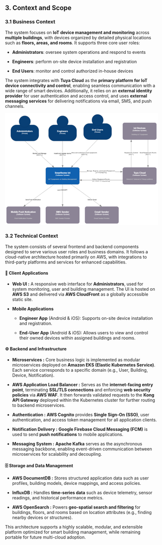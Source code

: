 

## 3. Context and Scope

### 3.1 Business Context

The system focuses on **IoT device management and monitoring** across **multiple buildings**, with devices organized by detailed physical locations such as **floors, areas, and rooms**. It supports three core user roles:

- **Administrators**: oversee system operations and respond to events

- **Engineers**: perform on-site device installation and registration

- **End Users**: monitor and control authorized in-house devices

The system integrates with **Tuya Cloud** as the **primary platform for IoT device connectivity and control**, enabling seamless communication with a wide range of smart devices. Additionally, it relies on an **external identity provider** for user authentication and access control, and uses **external messaging services** for delivering notifications via email, SMS, and push channels.

![Smarthome Iot Business Context](./Img/C4-Context.Overview.drawio.png)


### 3.2 Technical Context

The system consists of several frontend and backend components designed to serve various user roles and business domains. It follows a cloud-native architecture hosted primarily on AWS, with integrations to third-party platforms and services for enhanced capabilities.

#### 📱 Client Applications
- **Web UI :**
A responsive web interface for **Administrators**, used for system monitoring, user and building management. The UI is hosted on **AWS S3** and delivered via **AWS CloudFront** as a globally accessible static site.

- **Mobile Applications**

  + **Engineer App** (Android & iOS): Supports on-site device installation and registration.

  + **End-User App** (Android & iOS): Allows users to view and control their owned devices within assigned buildings and rooms.

#### ⚙️ Backend and Infrastructure
- **Microservices :**
Core business logic is implemented as modular microservices deployed on **Amazon EKS (Elastic Kubernetes Service)**. Each service corresponds to a specific domain (e.g., User, Building, Device, Notification).

- **AWS Application Load Balancer :**
Serves as the **internet-facing entry point**, terminating **SSL/TLS connections** and enforcing **web security policies** via **AWS WAF**. It then forwards validated requests to the **Kong API Gateway** deployed within the Kubernetes cluster for further routing to backend microservices.

- **Authentication :**
**AWS Cognito** provides **Single Sign-On (SSO)**, user authentication, and access token management for all application clients.

- **Notification Delivery :**
**Google Firebase Cloud Messaging (FCM)** is used to send **push notifications** to mobile applications.

- **Messaging System :**
**Apache Kafka** serves as the asynchronous messaging backbone, enabling event-driven communication between microservices for scalability and decoupling.

#### 🗄️ Storage and Data Management
- **AWS DocumentDB :**
Stores structured application data such as user profiles, building models, device mappings, and access policies.

- **InfluxDB :**
Handles **time-series data** such as device telemetry, sensor readings, and historical performance metrics.

- **AWS OpenSearch :**
Powers **geo-spatial search and filtering** for buildings, floors, and rooms based on location attributes (e.g., finding nearby devices or structures).

This architecture supports a highly scalable, modular, and extensible platform optimized for smart building management, while remaining portable for future multi-cloud adoption.
